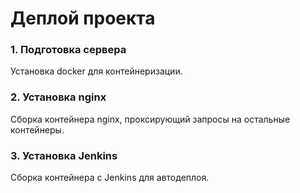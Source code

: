 # Деплой проекта

### 1. Подготовка сервера

Установка docker для контейнеризации.


### 2. Установка nginx

Сборка контейнера nginx, проксирующий запросы на остальные контейнеры.


### 3. Установка Jenkins

Сборка контейнера с Jenkins для автодеплоя.
